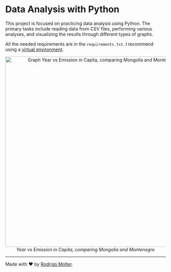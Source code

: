 # Data Analysis with Python

This project is focused on practicing data analysis using Python. The primary tasks include reading data from CSV files, performing various analyses, and visualizing the results through different types of graphs.

All the needed requirements are in the `requirements.txt`. I recommend using a [virtual environment](https://www.freecodecamp.org/news/how-to-setup-virtual-environments-in-python/).

<div align="center">
  <img alt="Graph Year vs Emission in Capita, comparing Mongolia and Montenegro" src="https://github.com/rodrigomolter/python-data-analysis/assets/57466763/733474de-a840-43c1-a139-24496543c4f0" width="600">
  <br>
  <i>Year vs Emission in Capita, comparing Mongolia and Montenegro</i>
</div>


___

Made with ❤️ by [Rodrigo Molter](https://www.linkedin.com/in/rodrigo-molter/).